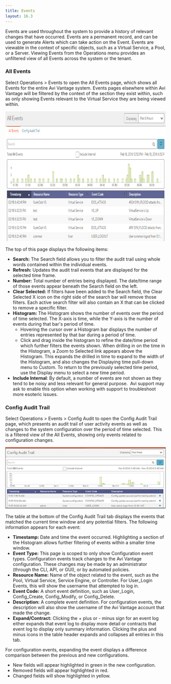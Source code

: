 ```yaml
---
title: Events
layout: 16.3
---
```

Events are used throughout the system to provide a history of relevant changes that have occurred. Events are a permanent record, and can be used to generate Alerts which can take action on the Event. Events are viewable in the context of specific objects, such as a Virtual Service, a Pool, or a Server. Viewing Events from the Operations menu provides an unfiltered view of all Events across the system or the tenant.

### All Events

Select Operations > Events to open the All Events page, which shows all Events for the entire Avi Vantage system. Events pages elsewhere within Avi Vantage will be filtered by the context of the section they exist within, such as only showing Events relevant to the Virtual Service they are being viewed within.

<a href="img/admin_events-2.jpg"><img src="img/admin_events-2.jpg" alt="admin_events" width="862" height="408" class="alignnone size-full wp-image-4967"></a>

The top of this page displays the following items:

* **Search:** The Search field allows you to filter the audit trail using whole words contained within the individual events. 
* **Refresh:** Updates the audit trail events that are displayed for the selected time frame. 
* **Number:** Total number of entries being displayed. The date/time range of those events appear beneath the Search field on the left. 
* **Clear Selected:** If filters have been added to the Search field, the Clear Selected X icon on the right side of the search bar will remove those filters. Each active search filter will also contain an X that can be clicked to remove a specific filter. 
* **Histogram:** The Histogram shows the number of events over the period of time selected. The X-axis is time, while the Y-axis is the number of events during that bar's period of time.  
    * Hovering the cursor over a Histogram bar displays the number of entries represented by that bar during a period of time. 
    * Click and drag inside the histogram to refine the date/time period which further filters the events shown. When drilling in on the time in the Histogram, a Zoom to Selected link appears above the Histogram. This expands the drilled in time to expand to the width of the Histogram, and also changes the Displaying time pull-down menu to Custom. To return to the previously selected time period, use the Display menu to select a new time period. 
* **Include Internal**: By default, a number of events are not shown as they tend to be noisy and less relevant for general purpose.  Avi support may ask to enable this option when working with support to troubleshoot more esoteric issues.  

### Config Audit Trail

Select Operations > Events > Config Audit to open the Config Audit Trail page, which presents an audit trail of user activity events as well as changes to the system configuration over the period of time selected. This is a filtered view of the All Events, showing only events related to configuration changes.

<img src="img/admin_configuration.jpg" alt="">

The table at the bottom of the Config Audit Trail tab displays the events that matched the current time window and any potential filters. The following information appears for each event:

* **Timestamp:** Date and time the event occurred. Highlighting a section of the Histogram allows further filtering of events within a smaller time window. 
* **Event Type:** This page is scoped to only show Configuration event types. Configuration events track changes to the Avi Vantage configuration. These changes may be made by an administrator (through the CLI, API, or GUI), or by automated policies. 
* **Resource Name:** Name of the object related to the event, such as the Pool, Virtual Service, Service Engine, or Controller. For User_Login Events, this will show the username that attempted to log in. 
* **Event Code:** A short event definition, such as User_Login, Config_Create, Config_Modify, or Config_Delete. 
* **Description:** A complete event definition. For configuration events, the description will also show the username of the Avi Vantage account that made the change. 
* **Expand/Contract:** Clicking the + plus or - minus sign for an event log either expands that event log to display more detail or contracts that event log to display only summary information. Clicking the plus and minus icons in the table header expands and collapses all entries in this tab.  

For configuration events, expanding the event displays a difference comparison between the previous and new configurations.

* New fields will appear highlighted in green in the new configuration. 
* Removed fields will appear highlighted in red. 
* Changed fields will show highlighted in yellow.   